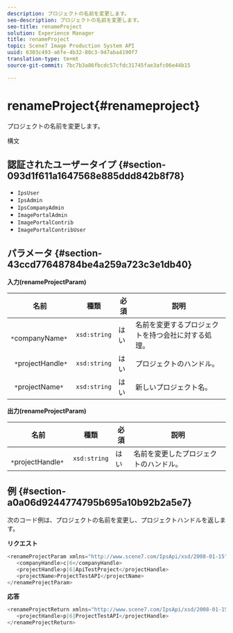 ```yaml
---
description: プロジェクトの名前を変更します。
seo-description: プロジェクトの名前を変更します。
seo-title: renameProject
solution: Experience Manager
title: renameProject
topic: Scene7 Image Production System API
uuid: 6303c493-a6fe-4b32-80c3-947aba4190f7
translation-type: tm+mt
source-git-commit: 7bc7b3a86fbcdc57cfdc31745fae3afc06e44b15

---
```



# renameProject{#renameproject}

プロジェクトの名前を変更します。

構文

## 認証されたユーザータイプ {#section-093d1f611a1647568e885ddd842b8f78}

* `IpsUser`
* `IpsAdmin`
* `IpsCompanyAdmin`
* `ImagePortalAdmin`
* `ImagePortalContrib`
* `ImagePortalContribUser`

## パラメータ {#section-43ccd77648784be4a259a723c3e1db40}

**入力(renameProjectParam)**

| 名前 | 種類 | 必須 | 説明 |
|---|---|---|---|
| ` *`companyName`*` | `xsd:string` | はい | 名前を変更するプロジェクトを持つ会社に対する処理。 |
| ` *`projectHandle`*` | `xsd:string` | はい | プロジェクトのハンドル。 |
| ` *`projectName`*` | `xsd:string` | はい | 新しいプロジェクト名。 |

**出力(renameProjectParam)**

| 名前 | 種類 | 必須 | 説明 |
|---|---|---|---|
| ` *`projectHandle`*` | `xsd:string` | はい | 名前を変更したプロジェクトのハンドル。 |

## 例 {#section-a0a06d9244774795b695a10b92b2a5e7}

次のコード例は、プロジェクトの名前を変更し、プロジェクトハンドルを返します。

**リクエスト**

```java
<renameProjectParam xmlns="http://www.scene7.com/IpsApi/xsd/2008-01-15">
   <companyHandle>c|6</companyHandle>
   <projectHandle>p|6|ApiTestProject</projectHandle>
   <projectName>ProjectTestAPI</projectName>
</renameProjectParam>
```

**応答**

```java
<renameProjectReturn xmlns="http://www.scene7.com/IpsApi/xsd/2008-01-15">
   <projectHandle>p|6|ProjectTestAPI</projectHandle>
</renameProjectReturn>
```

